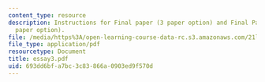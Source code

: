 ```yaml
---
content_type: resource
description: Instructions for Final paper (3 paper option) and Final Paper draft (2
  paper option).
file: /media/https%3A/open-learning-course-data-rc.s3.amazonaws.com/21l-703-english-renaissance-drama-theatre-and-society-in-the-age-of-shakespeare-fall-2003/693dd6bfa7bc3c83866a0903ed9f570d_essay3.pdf
file_type: application/pdf
resourcetype: Document
title: essay3.pdf
uid: 693dd6bf-a7bc-3c83-866a-0903ed9f570d
---
```

